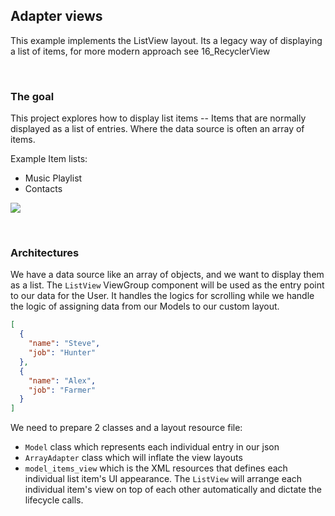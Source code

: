 ## Adapter views
This example implements the ListView layout. Its a legacy way of displaying a list of items, for 
more modern approach see 16_RecyclerView

<br>

### The goal
This project explores how to display list items -- Items that are normally displayed as a list of 
entries. Where the data source is often an array of items.

Example Item lists:
- Music Playlist
- Contacts

![](/docs/static/goal.png)

<br>

### Architectures
We have a data source like an array of objects, and we want to display them as a list. The `ListView` ViewGroup component will
be used as the entry point to our data for the User. It handles the logics for scrolling while we handle the logic of assigning data from
our Models to our custom layout.

```json
[
  {
    "name": "Steve",
    "job": "Hunter"
  },
  {
    "name": "Alex",
    "job": "Farmer"
  }
]
```

We need to prepare 2 classes and a layout resource file:
- `Model` class which represents each individual entry in our json
- `ArrayAdapter` class which will inflate the view layouts
- `model_items_view` which is the XML resources that defines each individual list item's UI appearance. The `ListView` will arrange each individual
  item's view on top of each other automatically and dictate the lifecycle calls.


<br><br>


